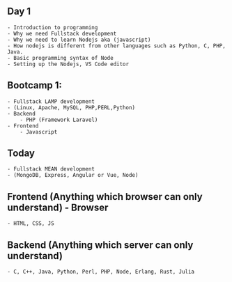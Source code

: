 ## Day 1
    - Introduction to programming
    - Why we need Fullstack development
    - Why we need to learn Nodejs aka (javascript)
    - How nodejs is different from other languages such as Python, C, PHP, Java.
    - Basic programming syntax of Node
    - Setting up the Nodejs, VS Code editor


## Bootcamp 1:
    - Fullstack LAMP development
    - (Linux, Apache, MySQL, PHP,PERL,Python)
    - Backend 
        - PHP (Framework Laravel)
    - Frontend 
        - Javascript

## Today
    - Fullstack MEAN development
    - (MongoDB, Express, Angular or Vue, Node)



## Frontend (Anything which browser can only understand) - Browser
    - HTML, CSS, JS

## Backend (Anything which server can only understand)
    - C, C++, Java, Python, Perl, PHP, Node, Erlang, Rust, Julia
